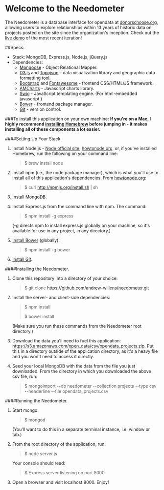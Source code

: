 Welcome to the Needometer
=================

The Needometer is a database interface for opendata at [donorschoose.org]( http://data.donorschoose.org), allowing users to explore relationships within 13 years of historic data on projects posted on the site since the organization's inception. Check out the [live demo](http://needometer.fullstackacademy.com) of the most recent iteration!

##Specs:
- Stack: MongoDB, Express.js, Node.js, jQuery.js
- Dependencies:
  + [Mongoose](http://mongoosejs.com/index.html) - Object Relational Mapper.
  + [D3.js](http://d3js.org/) and [Topojson](https://github.com/mbostock/topojson/wiki) - data visualization library and
      geographic data formatting tool.
  + [Bootstrap](http://getbootstrap.com/) and [Fontawesome](http://fortawesome.github.io/Font-Awesome/) - frontend
      CSS/HTML/JS framework.
  + [AMCharts](http://www.amcharts.com/javascript-charts/) - Javascript charts library.
  + [Swig](http://paularmstrong.github.io/swig/) - JavaScript templating engine. (For html-embedded javascript.)
  + [Bower](http://bower.io/) - frontend package manager.
  + [Git](https://github.com/) - version control.

###To install this application on your own machine:
**If you're on a Mac, I highly recommend [installing Homebrew](http://brew.sh/) before jumping in - it makes installing all of these components a lot easier.**


####Setting Up Your Stack
1. Install Node.js - [Node official site](http://nodejs.org/download/), [howtonode.org](http://howtonode.org/how-to-install-nodejs), or, if you've installed Homebrew, run the following on your command line:

    >$ brew install node


2. Install npm (i.e., the node package manager), which is what you'll use to install all of this application's dependencies.
From [howtonode.org](http://howtonode.org/introduction-to-npm):

    > $ curl http://npmjs.org/install.sh | sh


3. [Install MongoDB](http://docs.mongodb.org/manual/installation/).


4. Install Express.js from the command line with npm. The command:

    > $ npm install -g express

    (-g directs npm to install express.js globally on your machine, so it's available for use in any project, in any directory.)

5. [Install Bower](http://bower.io/) (globally):

    > $ npm install -g bower


6. [Install Git](http://git-scm.com/book/en/Getting-Started-Installing-Git).



####Installing the Needometer.

1. Clone this repository into a directory of your choice:

    > $ git clone https://github.com/andrew-willens/needometer.git

2. Install the server- and client-side dependencies:

    > $ npm install
    >
    > $ bower install

     (Make sure you run these commands from the Needometer root directory.)

3. Download the data you'll need to fuel this application: https://s3.amazonaws.com/open_data/csv/opendata_projects.zip. Put this in a directory outside of the application directory, as it's a heavy file and you won't need to access it directly.

4. Seed your local MongoDB with the data from the file you just downloaded. From the directory in which you downloaded the above csv file, run:

    > $ mongoimport --db needometer --collection projects --type csv --headerline --file opendata_projects.csv


####Running the Needometer.

1. Start mongo:

    > $ mongod

    (You'll want to do this in a separate terminal instance, i.e. window or tab.)

2. From the root directory of the application, run:

    > $ node server.js

    Your console should read:

    > $ Express server listening on port 8000

3. Open a browser and visit localhost:8000. Enjoy!
